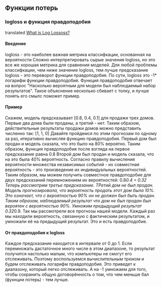 ## Функции потерь
### logloss и функция правдоподобия
translated [What is Log Lossoss?](https://www.kaggle.com/dansbecker/what-is-log-loss)
#### Введение
logloss - это наиболее важная метрика классифкации, основанная на вероятности
Сложно интерпретировать сырые значения logloss, но это все же хорошая метрика для сравнения моделей. Для любой проблемы классифкации, чем ниже значение logloss, тем лучше предсказание
logloss - это переворот функции правдоподобия. По сути, logloss это -1* логарифм функции правдоподобия.
Функция правдоподобия отвечает на вопрос "Насколько вероятным для модели был наблюдаемый набор результатов". Такое объяснение несколько сбивает с толку, и лучше понять его смылс поможет пример.
#### Пример
Скажем, модель предсказывает [0.8, 0.4, 0.1] для продажи трех домов. Первые два дома были проданы, а третий - нет. Таким образом, действительные результаты продажи домов можно представить численно так: [1, 1, 0]
Давайте пройдемся по этим прогнозам по одному за раз, итеративно вычисляя функцию правдоподобия.
Первый дом был продан и модель сказала, что это было на 80% вероятно. Таким образом, функция правдоподобия после взгляда на первое предсказание равна 0.8
Второй дом был продан и модель сказала, что на это была 40% вероятность. Согласно правилу вычисления вероятности множества независимых событий - их совместная вероятность - это произведение их индивидуальных вероятностей. Таким образом, мы можем получить совместное правдоподобие для двух предсказаний перемножением их вероятностей: 0.8*0.4 = 0.32
Теперь рассмотрим третье предсказание. ТРетий дом не был продан. Модель прогнозировала, что вероятность продать этот дом была 10%. Это означает, что с вероятностью 90% он не должен был быть продан. Таким образом, наблюдаемый результат что дом не был продан был вероятен с вероятностью 90%. Умножим предыдущий результат 0.32*0.9.
Так мы рассмотрели все прогнозы нашей модели. Каждый раз мы находили вероятность, связанную с фактическим результатом, и умножали её на предыдущий результат. Это и есть правдоподобие.
#### От правдоподобия к logloss
Каждое предсказание находится в интервале от 0 до 1. Если перемножать дастаточное много числе в этом диапазоне, то результат получится настолько малым, что компьютеры не смогут его отслеживать. Поэтому воспользуемся вычислительным трюком и будем отслеживать логарифм правдоподобия. Это приведет к диапазону, который легко отслеживать. А на -1 умножаем для того, чтобы сохранить общую договорённость о том, что чем меньше бал (фукнции потерь) - тем лучше.
